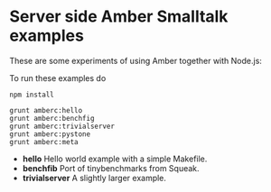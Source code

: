Server side Amber Smalltalk examples 
====================================

These are some experiments of using Amber together with Node.js:

To run these examples do

    npm install

    grunt amberc:hello
    grunt amberc:benchfig
    grunt amberc:trivialserver
    grunt amberc:pystone
    grunt amberc:meta	


- **hello** Hello world example with a simple Makefile.
- **benchfib** Port of tinybenchmarks from Squeak.
- **trivialserver** A slightly larger example.


